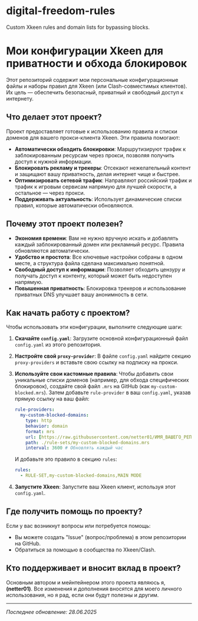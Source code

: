 # digital-freedom-rules
Custom Xkeen rules and domain lists for bypassing blocks.
# Мои конфигурации Xkeen для приватности и обхода блокировок

Этот репозиторий содержит мои персональные конфигурационные файлы и наборы правил для Xkeen (или Clash-совместимых клиентов). Их цель — обеспечить безопасный, приватный и свободный доступ к интернету.

## Что делает этот проект?

Проект предоставляет готовые к использованию правила и списки доменов для вашего прокси-клиента Xkeen. Эти правила помогают:

* **Автоматически обходить блокировки**: Маршрутизируют трафик к заблокированным ресурсам через прокси, позволяя получить доступ к нужной информации.
* **Блокировать рекламу и трекеры**: Отсекают нежелательный контент и защищают вашу приватность, делая интернет чище и быстрее.
* **Оптимизировать сетевой трафик**: Направляют российский трафик и трафик к игровым сервисам напрямую для лучшей скорости, а остальное — через прокси.
* **Поддерживать актуальность**: Использует динамические списки правил, которые автоматически обновляются.

## Почему этот проект полезен?

* **Экономия времени**: Вам не нужно вручную искать и добавлять каждый заблокированный домен или рекламный ресурс. Правила обновляются автоматически.
* **Удобство и простота**: Все ключевые настройки собраны в одном месте, а структура файла сделана максимально понятной.
* **Свободный доступ к информации**: Позволяет обходить цензуру и получать доступ к контенту, который может быть недоступен напрямую.
* **Повышенная приватность**: Блокировка трекеров и использование приватных DNS улучшает вашу анонимность в сети.

## Как начать работу с проектом?

Чтобы использовать эти конфигурации, выполните следующие шаги:

1.  **Скачайте `config.yaml`**: Загрузите основной конфигурационный файл `config.yaml` из этого репозитория.
2.  **Настройте свой `proxy-provider`**: В файле `config.yaml` найдите секцию `proxy-providers` и вставьте свою ссылку на подписку на прокси.
3.  **Используйте свои кастомные правила**: Чтобы добавить свои уникальные списки доменов (например, для обхода специфических блокировок), создайте свой файл `.mrs` на GitHub (как `my-custom-blocked.mrs`). Затем добавьте `rule-provider` в ваш `config.yaml`, указав прямую ссылку на ваш файл:

    ```yaml
    rule-providers:
      my-custom-blocked-domains:
        type: http
        behavior: domain
        format: mrs
        url: [https://raw.githubusercontent.com/netter01/ИМЯ_ВАШЕГО_РЕПОЗИТОРИЯ/main/my-custom-blocked.mrs](https://raw.githubusercontent.com/netter01/ИМЯ_ВАШЕГО_РЕПОЗИТОРИЯ/main/my-custom-blocked.mrs) # Замените ИМЯ_ВАШЕГО_РЕПОЗИТОРИЯ на актуальное
        path: ./rule-sets/my-custom-blocked-domains.mrs
        interval: 3600 # Обновлять каждый час
    ```

    И добавьте это правило в секцию `rules`:

    ```yaml
    rules:
      - RULE-SET,my-custom-blocked-domains,MAIN MODE
    ```

4.  **Запустите Xkeen**: Запустите ваш Xkeen клиент, используя этот `config.yaml`.

## Где получить помощь по проекту?

Если у вас возникнут вопросы или потребуется помощь:

* Вы можете создать "Issue" (вопрос/проблема) в этом репозитории на GitHub.
* Обратиться за помощью в сообщества по Xkeen/Clash.

## Кто поддерживает и вносит вклад в проект?

Основным автором и мейнтейнером этого проекта являюсь я, **(netter01)**. Все изменения и дополнения вносятся для моего личного использования, но я рад, если они будут полезны и другим.

---
*Последнее обновление: 28.06.2025*
